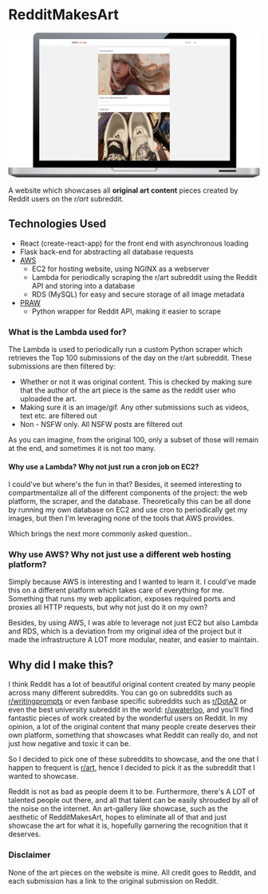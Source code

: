 # RedditMakesArt

![image of webpage](./images/webpage.png)

A website which showcases all **original art content** pieces created by Reddit users on the *r/art* subreddit.

## Technologies Used
- React (create-react-app) for the front end with asynchronous loading
- Flask back-end for abstracting all database requests
- [AWS](https://aws.amazon.com/)
  - EC2 for hosting website, using NGINX as a webserver
  - Lambda for periodically scraping the r/art subreddit using the Reddit API and storing into a database
  - RDS (MySQL) for easy and secure storage of all image metadata
- [PRAW](https://praw.readthedocs.io/en/latest/)
  - Python wrapper for Reddit API, making it easier to scrape

### What is the Lambda used for?
The Lambda is used to periodically run a custom Python scraper which retrieves the Top 100 submissions of the day on the r/art subreddit. These submissions are then filtered by:
- Whether or not it was original content. This is checked by making sure that the author of the art piece is the same as the reddit user who uploaded the art.
- Making sure it is an image/gif. Any other submissions such as videos, text etc. are filtered out
- Non - NSFW only. All NSFW posts are filtered out

As you can imagine, from the original 100, only a subset of those will remain at the end, and sometimes it is not too many.

#### Why use a Lambda? Why not just run a cron job on EC2?
I could've but where's the fun in that? Besides, it seemed interesting to compartmentalize all of the different components of the project: the web platform, the scraper, and the database. Theoretically this can be all done by running my own database on EC2 and use cron to periodically get my images, but then I'm leveraging none of the tools that AWS provides.

Which brings the next more commonly asked question..

### Why use AWS? Why not just use a different web hosting platform?
Simply because AWS is interesting and I wanted to learn it. I could've made this on a different platform which takes care of everything for me. Something that runs my web application, exposes required ports and proxies all HTTP requests, but why not just do it on my own?

Besides, by using AWS, I was able to leverage not just EC2 but also Lambda and RDS, which is a deviation from my original idea of the project but it made the infrastructure A LOT more modular, neater, and easier to maintain.

## Why did I make this?
I think Reddit has a lot of beautiful original content created by many people across many different subreddits. You can go on subreddits such as [r/writingprompts](https://www.reddit.com/r/writingprompts) or even fanbase specific subreddits such as [r/DotA2](https://www.reddit.com/r/dota2) or even the best university subreddit in the world: [r/uwaterloo](https://www.reddit.com/r/uwaterloo), and you'll find fantastic pieces of work created by the wonderful users on Reddit. In my opinion, a lot of the original content that many people create deserves their own platform, something that showcases what Reddit can really do, and not just how negative and toxic it can be.

So I decided to pick one of these subreddits to showcase, and the one that I happen to frequent is [r/art](https://www.reddit.com/r/art), hence I decided to pick it as the subreddit that I wanted to showcase.

Reddit is not as bad as people deem it to be. Furthermore, there's A LOT of talented people out there, and all that talent can be easily shrouded by all of the noise on the internet. An art-gallery like showcase, such as the aesthetic of RedditMakesArt, hopes to eliminate all of that and just showcase the art for what it is, hopefully garnering the recognition that it deserves.

### Disclaimer
None of the art pieces on the website is mine. All credit goes to Reddit, and each submission has a link to the original submission on Reddit.
